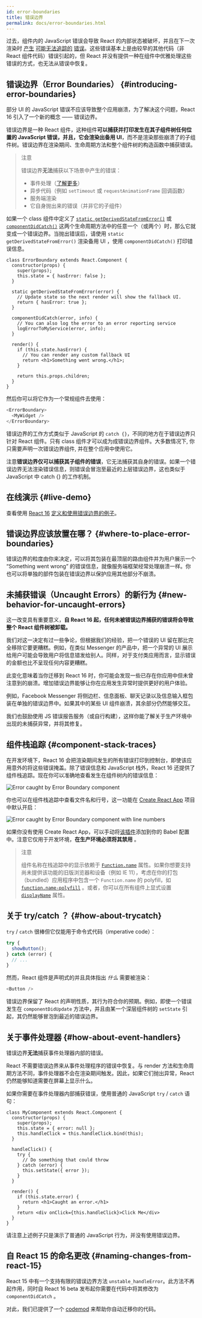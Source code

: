 ```yaml
---
id: error-boundaries
title: 错误边界
permalink: docs/error-boundaries.html
---
```


过去，组件内的 JavaScript 错误会导致 React 的内部状态被破坏，并且在下一次渲染时 [产生](https://github.com/facebook/react/issues/4026) [可能无法追踪的](https://github.com/facebook/react/issues/6895) [错误](https://github.com/facebook/react/issues/8579)。这些错误基本上是由较早的其他代码（非 React 组件代码）错误引起的，但 React 并没有提供一种在组件中优雅处理这些错误的方式，也无法从错误中恢复。


## 错误边界（Error Boundaries） {#introducing-error-boundaries}

部分 UI 的 JavaScript 错误不应该导致整个应用崩溃，为了解决这个问题，React 16 引入了一个新的概念 —— 错误边界。
 
错误边界是一种 React 组件，这种组件**可以捕获并打印发生在其子组件树任何位置的 JavaScript 错误，并且，它会渲染出备用 UI**，而不是渲染那些崩溃了的子组件树。错误边界在渲染期间、生命周期方法和整个组件树的构造函数中捕获错误。

> 注意
>
> 错误边界**无法**捕获以下场景中产生的错误：
>
> * 事件处理（[了解更多](#how-about-event-handlers)）
> * 异步代码（例如 `setTimeout` 或 `requestAnimationFrame` 回调函数）
> * 服务端渲染
> * 它自身抛出来的错误（并非它的子组件）

如果一个 class 组件中定义了 [`static getDerivedStateFromError()`](/docs/react-component.html#static-getderivedstatefromerror) 或 [`componentDidCatch()`](/docs/react-component.html#componentdidcatch) 这两个生命周期方法中的任意一个（或两个）时，那么它就变成一个错误边界。当抛出错误后，请使用 `static getDerivedStateFromError()` 渲染备用 UI ，使用 `componentDidCatch()` 打印错误信息。

```js{7-10,12-15,18-21}
class ErrorBoundary extends React.Component {
  constructor(props) {
    super(props);
    this.state = { hasError: false };
  }

  static getDerivedStateFromError(error) {
    // Update state so the next render will show the fallback UI.
    return { hasError: true };
  }

  componentDidCatch(error, info) {
    // You can also log the error to an error reporting service
    logErrorToMyService(error, info);
  }

  render() {
    if (this.state.hasError) {
      // You can render any custom fallback UI
      return <h1>Something went wrong.</h1>;
    }

    return this.props.children; 
  }
}
```

然后你可以将它作为一个常规组件去使用：

```js
<ErrorBoundary>
  <MyWidget />
</ErrorBoundary>
```

错误边界的工作方式类似于 JavaScript 的 `catch {}`，不同的地方在于错误边界只针对 React 组件。只有 class 组件才可以成为成错误边界组件。大多数情况下, 你只需要声明一次错误边界组件, 并在整个应用中使用它。

注意**错误边界仅可以捕获其子组件的错误**，它无法捕获其自身的错误。如果一个错误边界无法渲染错误信息，则错误会冒泡至最近的上层错误边界，这也类似于 JavaScript 中 catch {} 的工作机制。

## 在线演示 {#live-demo}

查看使用 [React 16](/blog/2017/09/26/react-v16.0.html) [定义和使用错误边界的例子](/blog/2017/09/26/react-v16.0.html)。


## 错误边界应该放置在哪？ {#where-to-place-error-boundaries}

错误边界的粒度由你来决定，可以将其包装在最顶层的路由组件并为用户展示一个 “Something went wrong” 的错误信息，就像服务端框架经常处理崩溃一样。你也可以将单独的部件包装在错误边界以保护应用其他部分不崩溃。 


## 未捕获错误（Uncaught Errors）的新行为 {#new-behavior-for-uncaught-errors}

这一改变具有重要意义，**自 React 16 起，任何未被错误边界捕获的错误将会导致整个 React 组件树被卸载。**

我们对这一决定有过一些争论，但根据我们的经验，把一个错误的 UI 留在那比完全移除它要更糟糕。例如，在类似 Messenger 的产品中，把一个异常的 UI 展示给用户可能会导致用户将信息错发给别人。同样，对于支付类应用而言，显示错误的金额也比不呈现任何内容更糟糕。

此变化意味着当你迁移到 React 16 时，你可能会发现一些已存在你应用中但未曾注意到的崩溃。增加错误边界能够让你在应用发生异常时提供更好的用户体验。

例如，Facebook Messenger 将侧边栏、信息面板、聊天记录以及信息输入框包装在单独的错误边界中。如果其中的某些 UI 组件崩溃，其余部分仍然能够交互。

我们也鼓励使用 JS 错误报告服务（或自行构建），这样你能了解关于生产环境中出现的未捕获异常，并将其修复。


## 组件栈追踪 {#component-stack-traces}

在开发环境下，React 16 会把渲染期间发生的所有错误打印到控制台，即使该应用意外的将这些错误掩盖。除了错误信息和 JavaScript 栈外，React 16 还提供了组件栈追踪。现在你可以准确地查看发生在组件树内的错误信息：

<img src="../images/docs/error-boundaries-stack-trace.png" style="max-width:100%" alt="Error caught by Error Boundary component">

你也可以在组件栈追踪中查看文件名和行号，这一功能在 [Create React App](https://github.com/facebookincubator/create-react-app) 项目中默认开启：

<img src="../images/docs/error-boundaries-stack-trace-line-numbers.png" style="max-width:100%" alt="Error caught by Error Boundary component with line numbers">

如果你没有使用 Create React App，可以手动将[该插件](https://www.npmjs.com/package/babel-plugin-transform-react-jsx-source)添加到你的 Babel 配置中。注意它仅用于开发环境，**在生产环境必须将其禁用** 。

> 注意
>
> 组件名称在栈追踪中的显示依赖于 [`Function.name`](https://developer.mozilla.org/en-US/docs/Web/JavaScript/Reference/Global_Objects/Function/name) 属性。如果你想要支持尚未提供该功能的旧版浏览器和设备（例如 IE 11），考虑在你的打包（bundled）应用程序中包含一个 `Function.name` 的 polyfill，如 [`function.name-polyfill`](https://github.com/JamesMGreene/Function.name) 。或者，你可以在所有组件上显式设置 [`displayName`](/docs/react-component.html#displayname) 属性。


## 关于 try/catch ？ {#how-about-trycatch}

`try` / `catch` 很棒但它仅能用于命令式代码（imperative code）：

```js
try {
  showButton();
} catch (error) {
  // ...
}
```

然而，React 组件是声明式的并且具体指出 *什么* 需要被渲染：

```js
<Button />
```

错误边界保留了 React 的声明性质，其行为符合你的预期。例如，即使一个错误发生在 `componentDidUpdate` 方法中，并且由某一个深层组件树的 `setState` 引起，其仍然能够冒泡到最近的错误边界。

## 关于事件处理器 {#how-about-event-handlers}

错误边界**无法**捕获事件处理器内部的错误。

React 不需要错误边界来从事件处理程序的错误中恢复。与 render 方法和生命周期方法不同，事件处理器不会在渲染期间触发。因此，如果它们抛出异常，React 仍然能够知道需要在屏幕上显示什么。

如果你需要在事件处理器内部捕获错误，使用普通的 JavaScript `try` / `catch` 语句：

```js{9-13,17-20}
class MyComponent extends React.Component {
  constructor(props) {
    super(props);
    this.state = { error: null };
    this.handleClick = this.handleClick.bind(this);
  }

  handleClick() {
    try {
      // Do something that could throw
    } catch (error) {
      this.setState({ error });
    }
  }

  render() {
    if (this.state.error) {
      return <h1>Caught an error.</h1>
    }
    return <div onClick={this.handleClick}>Click Me</div>
  }
}
```

请注意上述例子只是演示了普通的 JavaScript 行为，并没有使用错误边界。

## 自 React 15 的命名更改 {#naming-changes-from-react-15}

React 15 中有一个支持有限的错误边界方法 `unstable_handleError`。此方法不再起作用，同时自 React 16 beta 发布起你需要在代码中将其修改为 `componentDidCatch` 。

对此，我们已提供了一个 [codemod](https://github.com/reactjs/react-codemod#error-boundaries) 来帮助你自动迁移你的代码。
